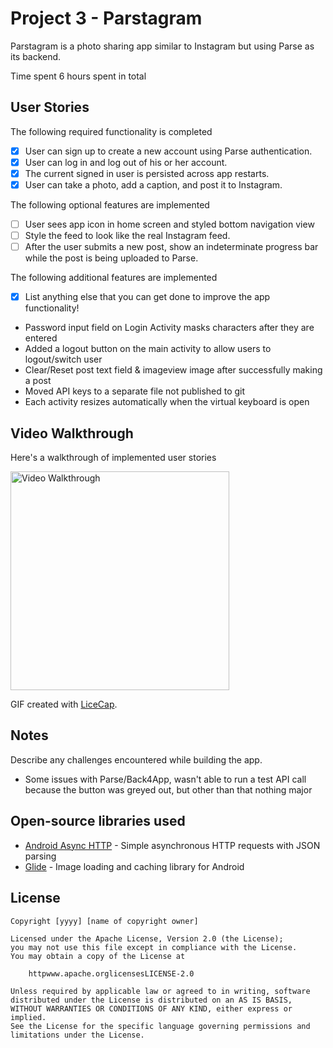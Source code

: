 # Project 3 - Parstagram

Parstagram is a photo sharing app similar to Instagram but using Parse as its backend.

Time spent 6 hours spent in total

## User Stories

The following required functionality is completed

- [x] User can sign up to create a new account using Parse authentication.
- [x] User can log in and log out of his or her account.
- [x] The current signed in user is persisted across app restarts.
- [x] User can take a photo, add a caption, and post it to Instagram.

The following optional features are implemented

- [ ] User sees app icon in home screen and styled bottom navigation view
- [ ] Style the feed to look like the real Instagram feed.
- [ ] After the user submits a new post, show an indeterminate progress bar while the post is being uploaded to Parse.

The following additional features are implemented

- [x] List anything else that you can get done to improve the app functionality!
- Password input field on Login Activity masks characters after they are entered
- Added a logout button on the main activity to allow users to logout/switch user
- Clear/Reset post text field & imageview image after successfully making a post
- Moved API keys to a separate file not published to git
- Each activity resizes automatically when the virtual keyboard is open

## Video Walkthrough

Here's a walkthrough of implemented user stories

<img src='https://github.com/oneparchy/Parstagram/blob/master/RHP-CP_IG-part1.gif' title='Video Walkthrough' width='350' alt='Video Walkthrough'><br> 

GIF created with [LiceCap](httpwww.cockos.comlicecap).

## Notes

Describe any challenges encountered while building the app.
- Some issues with Parse/Back4App, wasn't able to run a test API call because the button was greyed out, but other than that nothing major

## Open-source libraries used

- [Android Async HTTP](httpsgithub.comcodepathCPAsyncHttpClient) - Simple asynchronous HTTP requests with JSON parsing
- [Glide](httpsgithub.combumptechglide) - Image loading and caching library for Android

## License

    Copyright [yyyy] [name of copyright owner]

    Licensed under the Apache License, Version 2.0 (the License);
    you may not use this file except in compliance with the License.
    You may obtain a copy of the License at

        httpwww.apache.orglicensesLICENSE-2.0

    Unless required by applicable law or agreed to in writing, software
    distributed under the License is distributed on an AS IS BASIS,
    WITHOUT WARRANTIES OR CONDITIONS OF ANY KIND, either express or implied.
    See the License for the specific language governing permissions and
    limitations under the License.